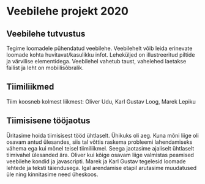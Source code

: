 # Veebilehe projekt 2020

## Veebilehe tutvustus

Tegime loomadele pühendatud veebilehe. Veebilehelt võib leida erinevate loomade 
kohta huvitavat/kasulikku infot. Leheküljed on illustreeritud piltide ja värvilise elementidega.
Veebilehel vahetub taust, vahelehed laetakse failist ja leht on mobiilisõbralik.

## Tiimiliikmed

Tiim koosneb kolmest liikmest: Oliver Udu, Karl Gustav Loog, Marek Lepiku

## Tiimisisene tööjaotus

Üritasime hoida tiimisisest tööd ühtlaselt. Ühikuks oli aeg. Kuna mõni liige oli osavam antud ülesandes,
siis tal võttis raskema probleemi lahendamiseks vähema ega kui mõnel teisel tiimiliikmel. 
Seega jaotasime ajaliselt ühtlaselt tiimivahel ülesanded ära. Oliver kui kõige osavam liige valmistas 
peamised veebilehe kondid ja javascripti. Marek ja Karl Gustav tegelesid loomade lehtede ja teksti täiendusega.
Igal arendamise etapil arutasime muudatused üle ning kinnitasime need üheskoos.
